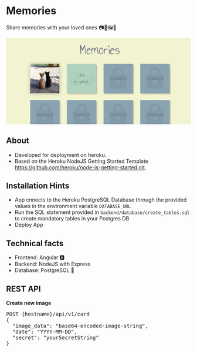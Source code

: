# Memories
Share memories with your loved ones 📷🤗🖼💌


![Landing Page](/doc/mockup/Memories.jpg)

## About
* Developed for deployment on heroku.  
* Based on the Heroku NodeJS Getting Started Template https://github.com/heroku/node-js-getting-started.git.  

## Installation Hints
* App cnnects to the Heroku PostgreSQL Database through the provided values in the environment variable `DATABASE_URL`
* Run the SQL statement provided in `backend/database/create_tables.sql` to create mandatory tables in your Postgres DB
* Deploy App

## Technical facts
* Frontend: Angular 🅰
* Backend: NodeJS with Express
* Database: PostgreSQL 🐘

## REST API
**Create new image**
<pre>
POST {hostname}/api/v1/card
{
  "image_data": "base64-encoded-image-string",
  "date": "YYYY-MM-DD",
  "secret": "yourSecretString"
}
</pre>
